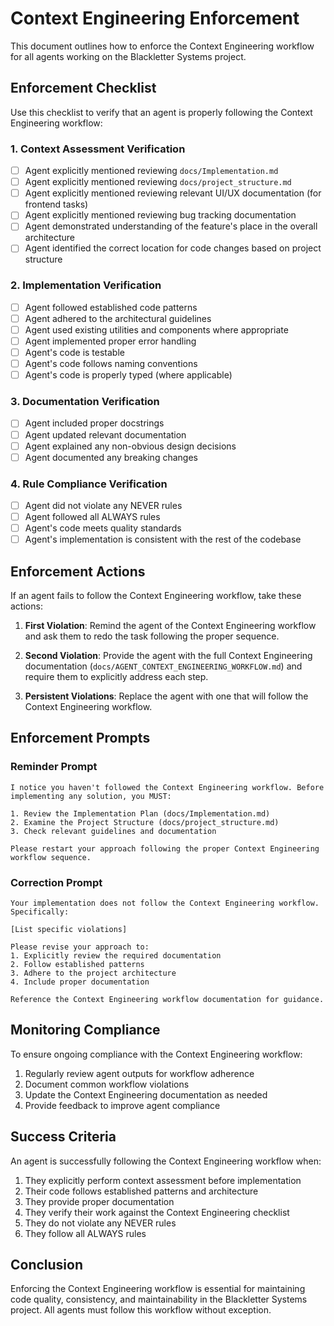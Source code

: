 # Context Engineering Enforcement

This document outlines how to enforce the Context Engineering workflow for all agents working on the Blackletter Systems project.

## Enforcement Checklist

Use this checklist to verify that an agent is properly following the Context Engineering workflow:

### 1. Context Assessment Verification

- [ ] Agent explicitly mentioned reviewing `docs/Implementation.md`
- [ ] Agent explicitly mentioned reviewing `docs/project_structure.md`
- [ ] Agent explicitly mentioned reviewing relevant UI/UX documentation (for frontend tasks)
- [ ] Agent explicitly mentioned reviewing bug tracking documentation
- [ ] Agent demonstrated understanding of the feature's place in the overall architecture
- [ ] Agent identified the correct location for code changes based on project structure

### 2. Implementation Verification

- [ ] Agent followed established code patterns
- [ ] Agent adhered to the architectural guidelines
- [ ] Agent used existing utilities and components where appropriate
- [ ] Agent implemented proper error handling
- [ ] Agent's code is testable
- [ ] Agent's code follows naming conventions
- [ ] Agent's code is properly typed (where applicable)

### 3. Documentation Verification

- [ ] Agent included proper docstrings
- [ ] Agent updated relevant documentation
- [ ] Agent explained any non-obvious design decisions
- [ ] Agent documented any breaking changes

### 4. Rule Compliance Verification

- [ ] Agent did not violate any NEVER rules
- [ ] Agent followed all ALWAYS rules
- [ ] Agent's code meets quality standards
- [ ] Agent's implementation is consistent with the rest of the codebase

## Enforcement Actions

If an agent fails to follow the Context Engineering workflow, take these actions:

1. **First Violation**: Remind the agent of the Context Engineering workflow and ask them to redo the task following the proper sequence.

2. **Second Violation**: Provide the agent with the full Context Engineering documentation (`docs/AGENT_CONTEXT_ENGINEERING_WORKFLOW.md`) and require them to explicitly address each step.

3. **Persistent Violations**: Replace the agent with one that will follow the Context Engineering workflow.

## Enforcement Prompts

### Reminder Prompt

```
I notice you haven't followed the Context Engineering workflow. Before implementing any solution, you MUST:

1. Review the Implementation Plan (docs/Implementation.md)
2. Examine the Project Structure (docs/project_structure.md)
3. Check relevant guidelines and documentation

Please restart your approach following the proper Context Engineering workflow sequence.
```

### Correction Prompt

```
Your implementation does not follow the Context Engineering workflow. Specifically:

[List specific violations]

Please revise your approach to:
1. Explicitly review the required documentation
2. Follow established patterns
3. Adhere to the project architecture
4. Include proper documentation

Reference the Context Engineering workflow documentation for guidance.
```

## Monitoring Compliance

To ensure ongoing compliance with the Context Engineering workflow:

1. Regularly review agent outputs for workflow adherence
2. Document common workflow violations
3. Update the Context Engineering documentation as needed
4. Provide feedback to improve agent compliance

## Success Criteria

An agent is successfully following the Context Engineering workflow when:

1. They explicitly perform context assessment before implementation
2. Their code follows established patterns and architecture
3. They provide proper documentation
4. They verify their work against the Context Engineering checklist
5. They do not violate any NEVER rules
6. They follow all ALWAYS rules

## Conclusion

Enforcing the Context Engineering workflow is essential for maintaining code quality, consistency, and maintainability in the Blackletter Systems project. All agents must follow this workflow without exception.
